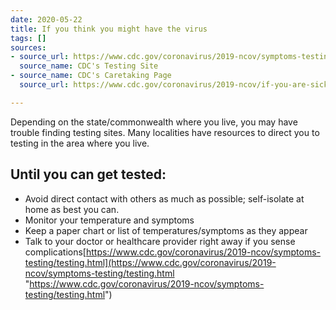```yaml
---
date: 2020-05-22
title: If you think you might have the virus
tags: []
sources:
- source_url: https://www.cdc.gov/coronavirus/2019-ncov/symptoms-testing/testing.html
  source_name: CDC's Testing Site
- source_name: CDC's Caretaking Page
  source_url: https://www.cdc.gov/coronavirus/2019-ncov/if-you-are-sick/care-for-someone.html

---
```

Depending on the state/commonwealth where you live, you may have trouble finding testing sites. Many localities have resources to direct you to testing in the area where you live. 

## Until you can get tested: 

* Avoid direct contact with others as much as possible; self-isolate at home as best you can.
* Monitor your temperature and symptoms
* Keep a paper chart or list of temperatures/symptoms as they appear
* Talk to your doctor or healthcare provider right away if you sense complications[https://www.cdc.gov/coronavirus/2019-ncov/symptoms-testing/testing.html](https://www.cdc.gov/coronavirus/2019-ncov/symptoms-testing/testing.html "https://www.cdc.gov/coronavirus/2019-ncov/symptoms-testing/testing.html")